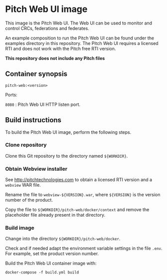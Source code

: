 # Pitch Web UI image
This image is the Pitch Web UI. The Web UI can be used to monitor and control CRCs, federations and federates.

An example composition to run the Pitch Web UI can be found under the examples directory in this repository. The Pitch Web UI requires a licensed RTI and does not work with the Pitch free RTI version. 

**This repository does not include any Pitch files**

## Container synopsis

````
pitch-web:<version>
````

Ports:

`8080` : Pitch Web UI HTTP listen port.

## Build instructions

To build the Pitch Web UI image, perform the following steps.

### Clone repository

Clone this Git repository to the directory named `${WORKDIR}`.

### Obtain Webview installer

See http://pitchtechnologies.com to obtain a licensed RTI version and a `webview` WAR file.

Rename the file to `webview-${VERSION}.war`, where `${VERSION}` is the version number of the product.

Copy the file to `${WORKDIR}/pitch-web/docker/context` and remove the placeholder file already present in that directory.

### Build image

Change into the directory `${WORKDIR}/pitch-web/docker`.

Check and if needed adapt the environment variable settings in the file `.env`. For example, set the product version number.

Build the Pitch Web UI container image with:

````
docker-compose -f build.yml build
````